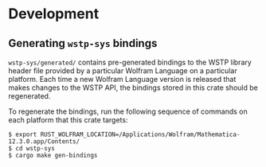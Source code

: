 # Development

## Generating `wstp-sys` bindings

`wstp-sys/generated/` contains pre-generated bindings to the WSTP library header file
provided by a particular Wolfram Language on a particular platform. Each time a new
Wolfram Language version is released that makes changes to the WSTP API, the bindings
stored in this crate should be regenerated.

To regenerate the bindings, run the following sequence of commands on each platform that
this crate targets:

```shell
$ export RUST_WOLFRAM_LOCATION=/Applications/Wolfram/Mathematica-12.3.0.app/Contents/
$ cd wstp-sys
$ cargo make gen-bindings
```